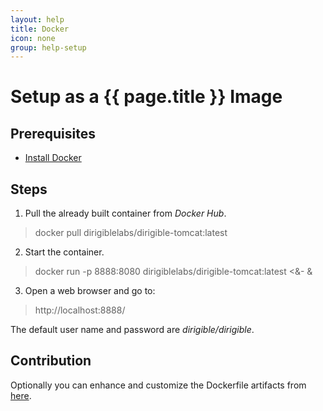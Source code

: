 ```yaml
---
layout: help
title: Docker
icon: none
group: help-setup
---
```


Setup as a {{ page.title }} Image
===


Prerequisites
---

- [Install Docker](https://docs.docker.com/engine/installation/)

Steps
---
      
1. Pull the already built container from *Docker Hub*.

> docker pull dirigiblelabs/dirigible-tomcat:latest
        
2. Start the container.

> docker run -p 8888:8080 dirigiblelabs/dirigible-tomcat:latest <&- &

3. Open a web browser and go to:

> http://localhost:8888/

The default user name and password are *dirigible/dirigible*.
    
Contribution
---

Optionally you can enhance and customize the Dockerfile artifacts from [here](https://github.com/eclipse/dirigible/blob/master/releng/Dockerfile-tomcat).
